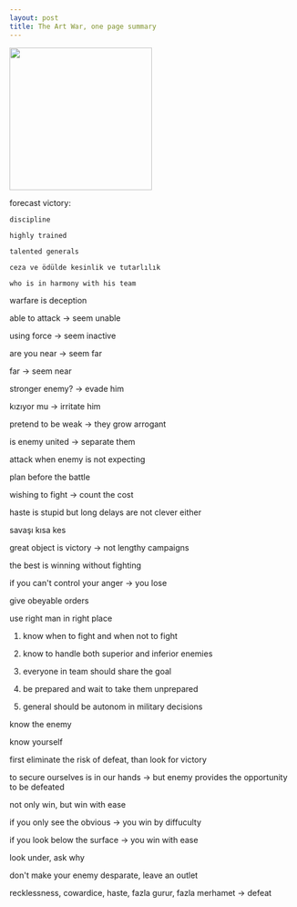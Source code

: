 ```yaml
---
layout: post
title: The Art War, one page summary 
---
```


<img height="250"  src="https://i.gr-assets.com/images/S/compressed.photo.goodreads.com/books/1453417993l/10534._SY475_.jpg" /> 


forecast victory:

	discipline 

	highly trained

	talented generals 

	ceza ve ödülde kesinlik ve tutarlılık 

	who is in harmony with his team 

warfare is deception 

able to attack -> seem unable 

using force -> seem inactive 

are you near -> seem far 

far -> seem near 

stronger enemy? -> evade him 

kızıyor mu -> irritate him 

pretend to be weak -> they grow arrogant 

is enemy united -> separate them 

attack when enemy is not expecting 

plan before the battle

wishing to fight -> count the cost 

haste is stupid but long delays are not clever either

savaşı kısa kes 

great object is victory -> not lengthy campaigns

the best is winning without fighting 

if you can't control your anger -> you lose 

give obeyable orders

use right man in right place 

1. know when to fight and when not to fight 

2. know to handle both superior and inferior enemies

3. everyone in team should share the goal 

4. be prepared and wait to take them unprepared

5. general should be autonom in military decisions


know the enemy 

know yourself 

first eliminate the risk of defeat, than look for victory 

to secure ourselves is in our hands -> but enemy provides the opportunity to be defeated

not only win, but win with ease 

if you only see the obvious -> you win by diffuculty 

if you look below the surface -> you win with ease 

look under, ask why 

don't make your enemy desparate, leave an outlet 

recklessness, cowardice, haste, fazla gurur, fazla merhamet -> defeat 


